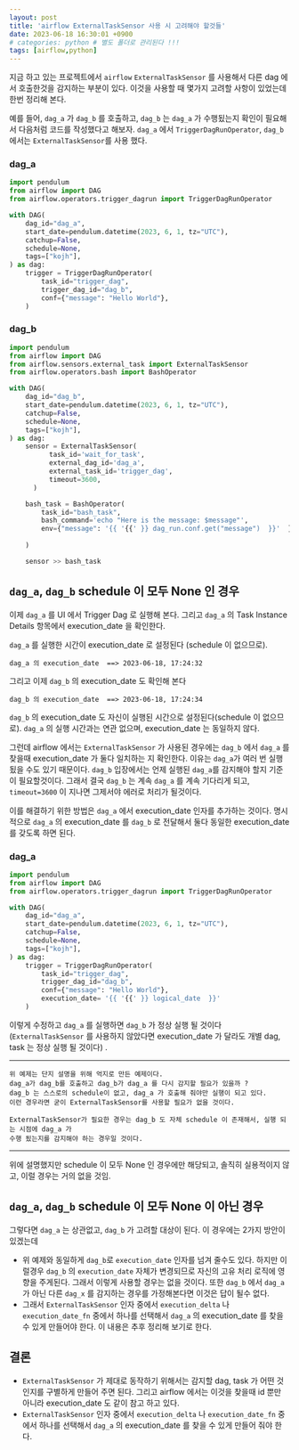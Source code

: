 ```yaml
---
layout: post
title: 'airflow ExternalTaskSensor 사용 시 고려해야 할것들'
date: 2023-06-18 16:30:01 +0900
# categories: python # 별도 폴더로 관리된다 !!!
tags: [airflow,python]
---
```


지금 하고 있는 프로젝트에서 `airflow` `ExternalTaskSensor` 를 사용해서 다른 dag 에서 호출한것을 감지하는 부분이 있다. 
이것을 사용할 때 몇가지 고려할 사항이 있었는데 한번 정리해 본다.

예를 들어, `dag_a` 가 `dag_b` 를 호출하고, `dag_b` 는 `dag_a` 가 수행됬는지 확인이 필요해서 다음처럼 코드를 작성했다고 해보자.
`dag_a` 에서 `TriggerDagRunOperator`, `dag_b` 에서는 `ExternalTaskSensor`를 사용 했다.

### dag_a

```python
import pendulum
from airflow import DAG
from airflow.operators.trigger_dagrun import TriggerDagRunOperator

with DAG(
    dag_id="dag_a",
    start_date=pendulum.datetime(2023, 6, 1, tz="UTC"),
    catchup=False,
    schedule=None,
    tags=["kojh"],
) as dag:
    trigger = TriggerDagRunOperator(
        task_id="trigger_dag",
        trigger_dag_id="dag_b",
        conf={"message": "Hello World"},        
    )
```

### dag_b

```python
import pendulum
from airflow import DAG
from airflow.sensors.external_task import ExternalTaskSensor
from airflow.operators.bash import BashOperator

with DAG(
    dag_id="dag_b",
    start_date=pendulum.datetime(2023, 6, 1, tz="UTC"),
    catchup=False,
    schedule=None,
    tags=["kojh"],
) as dag:
    sensor = ExternalTaskSensor(
          task_id='wait_for_task',
          external_dag_id='dag_a',
          external_task_id='trigger_dag',
          timeout=3600,
      )

    bash_task = BashOperator(
        task_id="bash_task",
        bash_command='echo "Here is the message: $message"',        
        env={"message": '{{ '{{' }} dag_run.conf.get("message")  }}'  },
        
    )

    sensor >> bash_task

```



## `dag_a`, `dag_b` schedule 이 모두 None 인 경우

이제 `dag_a` 를 UI 에서 Trigger Dag 로 실행해 본다. 
그리고 `dag_a` 의 Task Instance Details 항목에서 execution_date 을 확인한다.

`dag_a` 를 실행한 시간이 execution_date 로 설정된다 (schedule 이 없으므로).

    dag_a 의 execution_date	==> 2023-06-18, 17:24:32

그리고 이제 `dag_b` 의 execution_date 도 확인해 본다

    dag_b 의 execution_date	==> 2023-06-18, 17:24:34


`dag_b` 의 execution_date 도 자신이 실행된 시간으로 설정된다(schedule 이 없으므로). `dag_a` 의 실행 시간과는 연관 없으며, execution_date 는 동일하지 않다.

그런데 airflow 에서는 `ExternalTaskSensor` 가 사용된 경우에는 `dag_b` 에서 `dag_a` 를 찾을때 execution_date 가 둘다 일치하는 지 확인한다. 
이유는 `dag_a`가 여러 번 실행됬을 수도 있기 때문이다. `dag_b` 입장에서는 언제 실행된 `dag_a`를 감지해야 할지 기준이 필요할것이다.
그래서 결국 `dag_b` 는 계속 `dag_a` 를 계속 기다리게 되고, `timeout=3600` 이 지나면 그제서야 에러로 처리가 될것이다.

이를 해결하기 위한 방법은 `dag_a` 에서 execution_date 인자를 추가하는 것이다.
명시적으로 `dag_a` 의 execution_date 를 `dag_b` 로 전달해서 둘다 동일한 execution_date 를 갖도록 하면 된다.


### dag_a

```python
import pendulum
from airflow import DAG
from airflow.operators.trigger_dagrun import TriggerDagRunOperator

with DAG(
    dag_id="dag_a",
    start_date=pendulum.datetime(2023, 6, 1, tz="UTC"),
    catchup=False,
    schedule=None,
    tags=["kojh"],
) as dag:
    trigger = TriggerDagRunOperator(
        task_id="trigger_dag",
        trigger_dag_id="dag_b",
        conf={"message": "Hello World"},        
        execution_date= '{{ '{{' }} logical_date  }}'
    )
```


이렇게 수정하고 `dag_a` 를 실행하면 `dag_b` 가 정상 실행 될 것이다 
(`ExternalTaskSensor` 를 사용하지 않았다면 execution_date 가 달라도 개별 dag, task 는 정상 실행 될 것이다) .

---

    위 예제는 단지 설명을 위해 억지로 만든 예제이다. 
    dag_a가 dag_b를 호출하고 dag_b가 dag_a 를 다시 감지할 필요가 있을까 ? 
    dag_b 는 스스로의 schedule이 없고, dag_a 가 호출해 줘야만 실행이 되고 있다. 
    이런 경우라면 굳이 ExternalTaskSensor를 사용할 필요가 없을 것이다.
        
    ExternalTaskSensor가 필요한 경우는 dag_b 도 자체 schedule 이 존재해서, 실행 되는 시점에 dag_a 가 
    수행 됬는지를 감지해야 하는 경우일 것이다.    
---

위에 설명했지만 schedule 이 모두 None 인 경우에만 해당되고, 솔직히 실용적이지 않고, 이럴 경우는 거의 없을 것임.

## `dag_a`, `dag_b` schedule 이 모두 None 이 아닌 경우

그렇다면 `dag_a` 는 상관없고, `dag_b` 가 고려할 대상이 된다.
이 경우에는 2가지 방안이 있겠는데 

- 위 예제와 동일하게 `dag_b`로 `execution_date` 인자를 넘겨 줄수도 있다. 하지만 이럴경우 `dag_b` 의 `execution_date` 자체가 변경되므로 자신의 고유 처리 로직에 영향을 주게된다. 그래서 이렇게 사용할 경우는 없을 것이다.
또한 `dag_b` 에서 `dag_a` 가 아닌 다른 `dag_x` 를 감지하는 경우를 가정해본다면 이것은 답이 될수 없다. 
- 그래서 `ExternalTaskSensor` 인자 중에서 `execution_delta` 나 `execution_date_fn` 중에서 하나를 선택해서 `dag_a` 의 execution_date 를 찾을 수 있게 만들어야 한다. 이 내용은 추후 정리해 보기로 한다. 

## 결론 
- `ExternalTaskSensor` 가 제대로 동작하기 위해서는 감지할 dag, task 가 어떤 것인지를 구별하게 만들어 주면 된다. 그리고 airflow 에서는 이것을 찾을때 id 뿐만 아니라 execution_date 도 같이 참고 하고 있다.
- `ExternalTaskSensor` 인자 중에서 `execution_delta` 나 `execution_date_fn` 중에서 하나를 선택해서 `dag_a` 의 execution_date 를 찾을 수 있게 만들어 줘야 한다.









